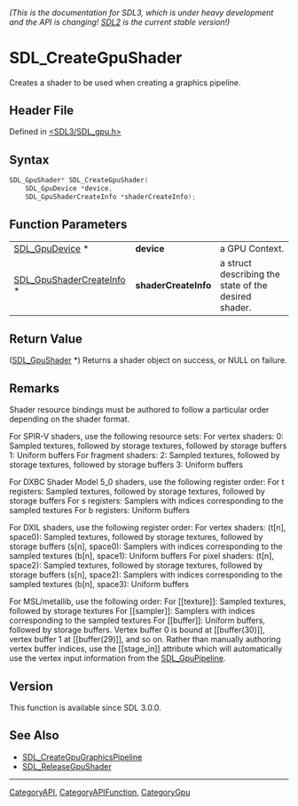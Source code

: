 ###### (This is the documentation for SDL3, which is under heavy development and the API is changing! [SDL2](https://wiki.libsdl.org/SDL2/) is the current stable version!)
# SDL_CreateGpuShader

Creates a shader to be used when creating a graphics pipeline.

## Header File

Defined in [<SDL3/SDL_gpu.h>](https://github.com/libsdl-org/SDL/blob/main/include/SDL3/SDL_gpu.h)

## Syntax

```c
SDL_GpuShader* SDL_CreateGpuShader(
    SDL_GpuDevice *device,
    SDL_GpuShaderCreateInfo *shaderCreateInfo);
```

## Function Parameters

|                                                      |                      |                                                      |
| ---------------------------------------------------- | -------------------- | ---------------------------------------------------- |
| [SDL_GpuDevice](SDL_GpuDevice) *                     | **device**           | a GPU Context.                                       |
| [SDL_GpuShaderCreateInfo](SDL_GpuShaderCreateInfo) * | **shaderCreateInfo** | a struct describing the state of the desired shader. |

## Return Value

([SDL_GpuShader](SDL_GpuShader) *) Returns a shader object on success, or
NULL on failure.

## Remarks

Shader resource bindings must be authored to follow a particular order
depending on the shader format.

For SPIR-V shaders, use the following resource sets: For vertex shaders: 0:
Sampled textures, followed by storage textures, followed by storage buffers
1: Uniform buffers For fragment shaders: 2: Sampled textures, followed by
storage textures, followed by storage buffers 3: Uniform buffers

For DXBC Shader Model 5_0 shaders, use the following register order: For t
registers: Sampled textures, followed by storage textures, followed by
storage buffers For s registers: Samplers with indices corresponding to the
sampled textures For b registers: Uniform buffers

For DXIL shaders, use the following register order: For vertex shaders:
(t[n], space0): Sampled textures, followed by storage textures, followed by
storage buffers (s[n], space0): Samplers with indices corresponding to the
sampled textures (b[n], space1): Uniform buffers For pixel shaders: (t[n],
space2): Sampled textures, followed by storage textures, followed by
storage buffers (s[n], space2): Samplers with indices corresponding to the
sampled textures (b[n], space3): Uniform buffers

For MSL/metallib, use the following order: For [[texture]]: Sampled
textures, followed by storage textures For [[sampler]]: Samplers with
indices corresponding to the sampled textures For [[buffer]]: Uniform
buffers, followed by storage buffers. Vertex buffer 0 is bound at
[[buffer(30)]], vertex buffer 1 at [[buffer(29)]], and so on. Rather than
manually authoring vertex buffer indices, use the [[stage_in]] attribute
which will automatically use the vertex input information from the
[SDL_GpuPipeline](SDL_GpuPipeline).

## Version

This function is available since SDL 3.0.0.

## See Also

- [SDL_CreateGpuGraphicsPipeline](SDL_CreateGpuGraphicsPipeline)
- [SDL_ReleaseGpuShader](SDL_ReleaseGpuShader)

----
[CategoryAPI](CategoryAPI), [CategoryAPIFunction](CategoryAPIFunction), [CategoryGpu](CategoryGpu)

